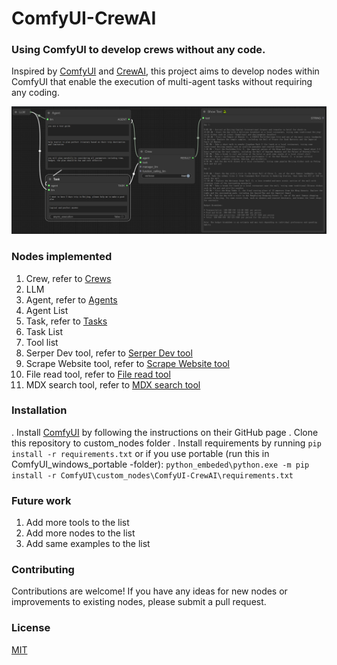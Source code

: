 # ComfyUI-CrewAI

### Using ComfyUI to develop crews without any code.

Inspired by [ComfyUI](https://github.com/comfyanonymous/ComfyUI) and [CrewAI](https://www.crewai.com/), this project aims to develop nodes within ComfyUI that enable the execution of multi-agent tasks without requiring any coding.

![Screenshot of sample](./sample_screenshot/Example_1.png)

### Nodes implemented
1. Crew, refer to [Crews](https://docs.crewai.com/core-concepts/Crews/)
2. LLM
3. Agent, refer to [Agents](https://docs.crewai.com/core-concepts/Agents/)
4. Agent List
5. Task, refer to [Tasks](https://docs.crewai.com/core-concepts/Tasks/)
6. Task List
7. Tool list
8. Serper Dev tool, refer to [Serper Dev tool](https://docs.crewai.com/tools/SerperDevTool/)
9. Scrape Website tool, refer to [Scrape Website tool](https://docs.crewai.com/tools/ScrapeWebsiteTool/)
10. File read tool, refer to [File read tool](https://docs.crewai.com/tools/FileReadTool/)
11. MDX search tool, refer to [MDX search tool](https://docs.crewai.com/tools/MDXSearchTool/)

### Installation
. Install [ComfyUI](https://github.com/comfyanonymous/ComfyUI) by following the instructions on their GitHub page
. Clone this repository to custom_nodes folder
. Install requirements by running
`pip install -r requirements.txt`
or if you use portable (run this in ComfyUI_windows_portable -folder):
`python_embeded\python.exe -m pip install -r ComfyUI\custom_nodes\ComfyUI-CrewAI\requirements.txt`

### Future work
1. Add more tools to the list
2. Add more nodes to the list
3. Add same examples to the list

### Contributing
Contributions are welcome! If you have any ideas for new nodes or improvements to existing nodes, please submit a pull request.
### License
[MIT](./LICENSE)